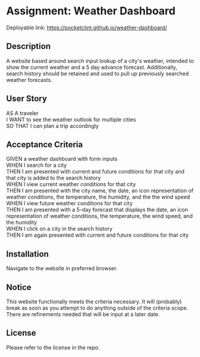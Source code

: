 # Assignment: Weather Dashboard

Deployable link: https://pocketclint.github.io/weather-dashboard/

## Description

A website based around search input lookup of a city's weather, intended to show the current weather and a 5 day advance forecast. Additionally, search history should be retained and used to pull up previously searched weather forecasts.

## User Story

AS A traveler  
I WANT to see the weather outlook for multiple cities  
SO THAT I can plan a trip accordingly  

## Acceptance Criteria

GIVEN a weather dashboard with form inputs  
WHEN I search for a city  
THEN I am presented with current and future conditions for that city and that city is added to the search history  
WHEN I view current weather conditions for that city  
THEN I am presented with the city name, the date, an icon representation of weather conditions, the temperature, the humidity, and the the wind speed  
WHEN I view future weather conditions for that city  
THEN I am presented with a 5-day forecast that displays the date, an icon representation of weather conditions, the temperature, the wind speed, and the humidity  
WHEN I click on a city in the search history  
THEN I am again presented with current and future conditions for that city  

## Installation

Navigate to the website in preferred browser.

## Notice

This website functionally meets the criteria necessary. It will (probably) break as soon as you attempt to do anything outside of the criteria scope. There are refinements needed that will be input at a later date.

## License
Please refer to the license in the repo.